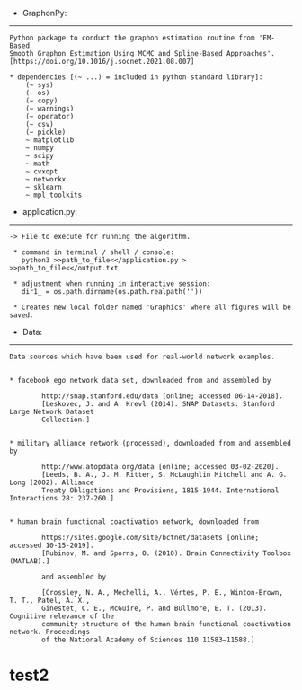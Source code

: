  - GraphonPy:
 -------------

	Python package to conduct the graphon estimation routine from 'EM-Based 
	Smooth Graphon Estimation Using MCMC and Spline-Based Approaches'. 
	[https://doi.org/10.1016/j.socnet.2021.08.007]

	* dependencies [(~ ...) = included in python standard library]:
		(~ sys)
		(~ os)
		(~ copy)
		(~ warnings)
		(~ operator)
		(~ csv)
		(~ pickle)
		~ matplotlib
		~ numpy
		~ scipy
		~ math
		~ cvxopt
		~ networkx
		~ sklearn
		~ mpl_toolkits


 - application.py:
 -----------------

	-> File to execute for running the algorithm.

	 * command in terminal / shell / console:
	   python3 >>path_to_file<</application.py > >>path_to_file<</output.txt

	 * adjustment when running in interactive session:
	   dir1_ = os.path.dirname(os.path.realpath(''))

	 * Creates new local folder named 'Graphics' where all figures will be saved.


 - Data:
 -------

	Data sources which have been used for real-world network examples.


	* facebook ego network data set, downloaded from and assembled by

			http://snap.stanford.edu/data [online; accessed 06-14-2018].
			[Leskovec, J. and A. Krevl (2014). SNAP Datasets: Stanford Large Network Dataset 
			Collection.]


	* military alliance network (processed), downloaded from and assembled by

			http://www.atopdata.org/data [online; accessed 03-02-2020].
			[Leeds, B. A., J. M. Ritter, S. McLaughlin Mitchell and A. G. Long (2002). Alliance 
			Treaty Obligations and Provisions, 1815-1944. International Interactions 28: 237-260.]


	* human brain functional coactivation network, downloaded from

			https://sites.google.com/site/bctnet/datasets [online; accessed 10-15-2019].
			[Rubinov, M. and Sporns, O. (2010). Brain Connectivity Toolbox (MATLAB).]

			and assembled by

			[Crossley, N. A., Mechelli, A., Vértes, P. E., Winton-Brown, T. T., Patel, A. X., 
			Ginestet, C. E., McGuire, P. and Bullmore, E. T. (2013). Cognitive relevance of the 
			community structure of the human brain functional coactivation network. Proceedings 
			of the National Academy of Sciences 110 11583–11588.]
# test2
